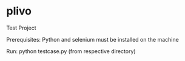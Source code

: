 # plivo
Test Project

Prerequisites:
Python and selenium must be installed on the machine

Run:
python testcase.py (from respective directory)

